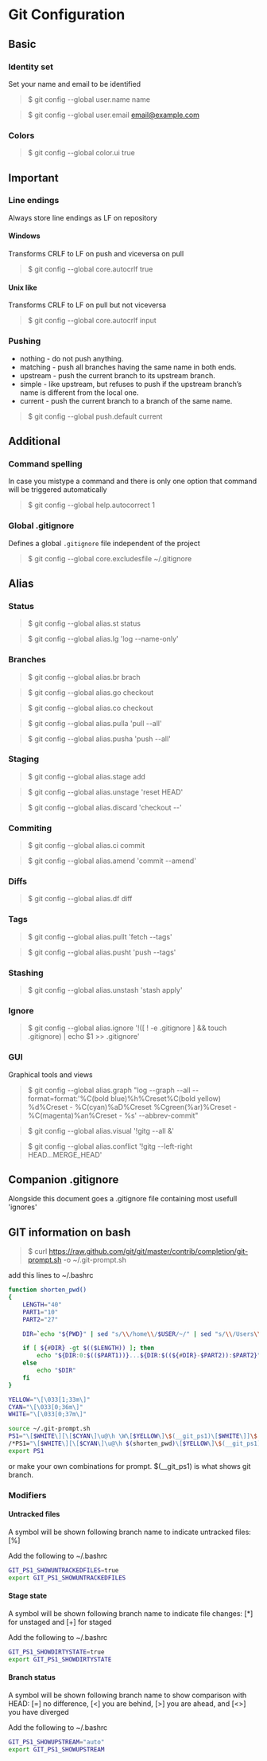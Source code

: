 Git Configuration
=================

Basic
-----

### Identity set

Set your name and email to be identified

> $ git config --global user.name name

> $ git config --global user.email email@example.com

### Colors
> $ git config --global color.ui true


Important
----------

### Line endings

Always store line endings as LF on repository

#### Windows
Transforms CRLF to LF on push and viceversa on pull

> $ git config --global core.autocrlf true

#### Unix like
Transforms CRLF to LF on pull but not viceversa

> $ git config --global core.autocrlf input

### Pushing

* nothing  - do not push anything.
* matching - push all branches having the same name in both ends.
* upstream - push the current branch to its upstream branch.
* simple   - like upstream, but refuses to push if the upstream branch’s name is different from the local one.
* current  - push the current branch to a branch of the same name.

> $ git config --global push.default current


Additional
----------

### Command spelling

In case you mistype a command and there is only one option that command will be triggered automatically

> $ git config --global help.autocorrect 1

### Global .gitignore

Defines a global ```.gitignore``` file independent of the project

> $ git config --global core.excludesfile ~/.gitignore


Alias
-----

### Status

> $ git config --global alias.st status

> $ git config --global alias.lg 'log --name-only'

### Branches

> $ git config --global alias.br brach

> $ git config --global alias.go checkout

> $ git config --global alias.co checkout

> $ git config --global alias.pulla 'pull --all'

> $ git config --global alias.pusha 'push --all'

### Staging

> $ git config --global alias.stage add

> $ git config --global alias.unstage 'reset HEAD'

> $ git config --global alias.discard 'checkout --'

### Commiting

> $ git config --global alias.ci commit

> $ git config --global alias.amend 'commit --amend'

### Diffs

> $ git config --global alias.df diff

### Tags

> $ git config --global alias.pullt 'fetch --tags'

> $ git config --global alias.pusht 'push --tags'

### Stashing

> $ git config --global alias.unstash 'stash apply'

### Ignore

> $ git config --global alias.ignore '!([ ! -e .gitignore ] && touch .gitignore) | echo $1 >> .gitignore'

### GUI

Graphical tools and views

> $ git config --global alias.graph "log --graph --all --format=format:'%C(bold blue)%h%Creset%C(bold yellow) %d%Creset - %C(cyan)%aD%Creset %Cgreen(%ar)%Creset - %C(magenta)%an%Creset - %s' --abbrev-commit"

> $ git config --global alias.visual '!gitg --all &'

> $ git config --global alias.conflict '!gitg --left-right HEAD...MERGE_HEAD'


Companion .gitignore
--------------------

Alongside this document goes a .gitignore file containing most usefull 'ignores'


GIT information on bash
-----------------------

> $ curl https://raw.github.com/git/git/master/contrib/completion/git-prompt.sh -o ~/.git-prompt.sh

add this lines to ~/.bashrc

```bash
function shorten_pwd()
{
    LENGTH="40"
    PART1="10"
    PART2="27"

    DIR=`echo "${PWD}" | sed "s/\\/home\\/$USER/~/" | sed "s/\\/Users\\/$USER/~/"`

    if [ ${#DIR} -gt $(($LENGTH)) ]; then
        echo "${DIR:0:$(($PART1))}...${DIR:$((${#DIR}-$PART2)):$PART2}"
    else
        echo "$DIR"
    fi
}

YELLOW="\[\033[1;33m\]"
CYAN="\[\033[0;36m\]"
WHITE="\[\033[0;37m\]"

source ~/.git-prompt.sh
PS1="\[$WHITE\][\[$CYAN\]\u@\h \W\[$YELLOW\]\$(__git_ps1)\[$WHITE\]]\$  "
/*PS1="\[$WHITE\][\[$CYAN\]\u@\h $(shorten_pwd)\[$YELLOW\]\$(__git_ps1)\[$NONE\]]\$  "*/
export PS1
```

or make your own combinations for prompt. \$(__git_ps1) is what shows git branch.

### Modifiers

#### Untracked files

A symbol will be shown following branch name to indicate untracked files: [%]

Add the following to ~/.bashrc

```bash
GIT_PS1_SHOWUNTRACKEDFILES=true
export GIT_PS1_SHOWUNTRACKEDFILES
```

#### Stage state

A symbol will be shown following branch name to indicate file changes: [*] for unstaged and [+] for staged

Add the following to ~/.bashrc

```bash
GIT_PS1_SHOWDIRTYSTATE=true
export GIT_PS1_SHOWDIRTYSTATE
```

#### Branch status

A symbol will be shown following branch name to show comparison with HEAD: [=] no difference, [<] you are behind,
[>] you are ahead, and [<>] you have diverged

Add the following to ~/.bashrc

```bash
GIT_PS1_SHOWUPSTREAM="auto"
export GIT_PS1_SHOWUPSTREAM
```
